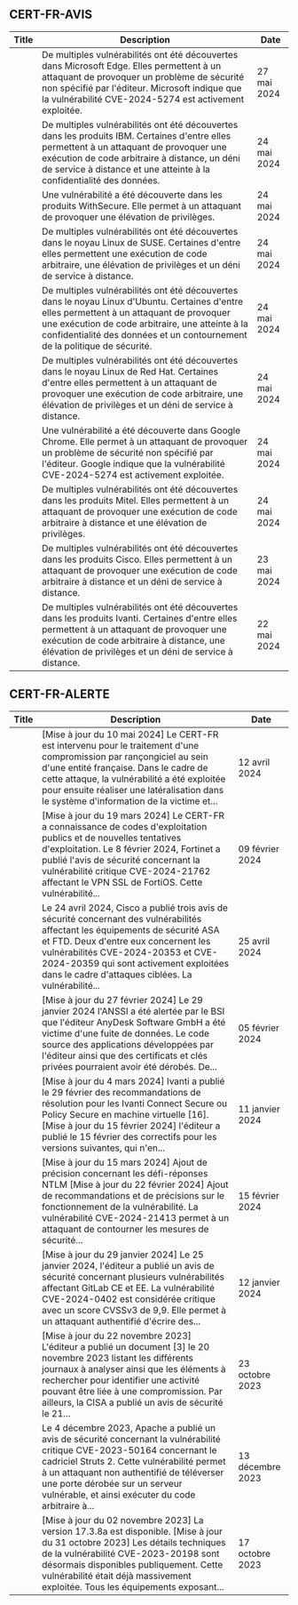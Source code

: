 
## CERT-FR-AVIS
|Title|Description|Date|
|---|---|---|
| [](https://www.cert.ssi.gouv.fr/avis/CERTFR-2024-AVI-0443/) | De multiples vulnérabilités ont été découvertes dans Microsoft Edge. Elles permettent à un attaquant de provoquer un problème de sécurité non spécifié par l'éditeur. Microsoft indique que la vulnérabilité CVE-2024-5274 est activement exploitée. | 27 mai 2024 |
| [](https://www.cert.ssi.gouv.fr/avis/CERTFR-2024-AVI-0442/) | De multiples vulnérabilités ont été découvertes dans les produits IBM. Certaines d'entre elles permettent à un attaquant de provoquer une exécution de code arbitraire à distance, un déni de service à distance et une atteinte à la confidentialité des données. | 24 mai 2024 |
| [](https://www.cert.ssi.gouv.fr/avis/CERTFR-2024-AVI-0441/) | Une vulnérabilité a été découverte dans les produits WithSecure. Elle permet à un attaquant de provoquer une élévation de privilèges. | 24 mai 2024 |
| [](https://www.cert.ssi.gouv.fr/avis/CERTFR-2024-AVI-0440/) | De multiples vulnérabilités ont été découvertes dans le noyau Linux de SUSE. Certaines d'entre elles permettent une exécution de code arbitraire, une élévation de privilèges et un déni de service à distance. | 24 mai 2024 |
| [](https://www.cert.ssi.gouv.fr/avis/CERTFR-2024-AVI-0439/) | De multiples vulnérabilités ont été découvertes dans le noyau Linux d'Ubuntu. Certaines d'entre elles permettent à un attaquant de provoquer une exécution de code arbitraire, une atteinte à la confidentialité des données et un contournement de la politique de sécurité. | 24 mai 2024 |
| [](https://www.cert.ssi.gouv.fr/avis/CERTFR-2024-AVI-0438/) | De multiples vulnérabilités ont été découvertes dans le noyau Linux de Red Hat. Certaines d'entre elles permettent à un attaquant de provoquer une exécution de code arbitraire, une élévation de privilèges et un déni de service à distance. | 24 mai 2024 |
| [](https://www.cert.ssi.gouv.fr/avis/CERTFR-2024-AVI-0437/) | Une vulnérabilité a été découverte dans Google Chrome. Elle permet à un attaquant de provoquer un problème de sécurité non spécifié par l'éditeur. Google indique que la vulnérabilité CVE-2024-5274 est activement exploitée. | 24 mai 2024 |
| [](https://www.cert.ssi.gouv.fr/avis/CERTFR-2024-AVI-0436/) | De multiples vulnérabilités ont été découvertes dans les produits Mitel. Elles permettent à un attaquant de provoquer une exécution de code arbitraire à distance et une élévation de privilèges. | 24 mai 2024 |
| [](https://www.cert.ssi.gouv.fr/avis/CERTFR-2024-AVI-0435/) | De multiples vulnérabilités ont été découvertes dans les produits Cisco. Elles permettent à un attaquant de provoquer une exécution de code arbitraire à distance et un déni de service à distance. | 23 mai 2024 |
| [](https://www.cert.ssi.gouv.fr/avis/CERTFR-2024-AVI-0434/) | De multiples vulnérabilités ont été découvertes dans les produits Ivanti. Certaines d'entre elles permettent à un attaquant de provoquer une exécution de code arbitraire à distance, une élévation de privilèges et un déni de service à distance. | 22 mai 2024 |
## CERT-FR-ALERTE
|Title|Description|Date|
|---|---|---|
| [](https://www.cert.ssi.gouv.fr/alerte/CERTFR-2024-ALE-006/) | [Mise à jour du 10 mai 2024] Le CERT-FR est intervenu pour le traitement d'une compromission par rançongiciel au sein d'une entité française. Dans le cadre de cette attaque, la vulnérabilité a été exploitée pour ensuite réaliser une latéralisation dans le système d'information de la victime et... | 12 avril 2024 |
| [](https://www.cert.ssi.gouv.fr/alerte/CERTFR-2024-ALE-004/) | [Mise à jour du 19 mars 2024] Le CERT-FR a connaissance de codes d'exploitation publics et de nouvelles tentatives d'exploitation. Le 8 février 2024, Fortinet a publié l'avis de sécurité concernant la vulnérabilité critique CVE-2024-21762 affectant le VPN SSL de FortiOS. Cette vulnérabilité... | 09 février 2024 |
| [](https://www.cert.ssi.gouv.fr/alerte/CERTFR-2024-ALE-007/) | Le 24 avril 2024, Cisco a publié trois avis de sécurité concernant des vulnérabilités affectant les équipements de sécurité ASA et FTD. Deux d'entre eux concernent les vulnérabilités CVE-2024-20353 et CVE-2024-20359 qui sont activement exploitées dans le cadre d'attaques ciblées. La vulnérabilité... | 25 avril 2024 |
| [](https://www.cert.ssi.gouv.fr/alerte/CERTFR-2024-ALE-003/) | [Mise à jour du 27 février 2024] Le 29 janvier 2024 l'ANSSI a été alertée par le BSI que l'éditeur AnyDesk Software GmbH a été victime d'une fuite de données. Le code source des applications développées par l'éditeur ainsi que des certificats et clés privées pourraient avoir été dérobés. De... | 05 février 2024 |
| [](https://www.cert.ssi.gouv.fr/alerte/CERTFR-2024-ALE-001/) | [Mise à jour du 4 mars 2024] Ivanti a publié le 29 février des recommandations de résolution pour les Ivanti Connect Secure ou Policy Secure en machine virtuelle [16]. [Mise à jour du 15 février 2024] l'éditeur a publié le 15 février des correctifs pour les versions suivantes, qui n'en... | 11 janvier 2024 |
| [](https://www.cert.ssi.gouv.fr/alerte/CERTFR-2024-ALE-005/) | [Mise à jour du 15 mars 2024] Ajout de précision concernant les défi-réponses NTLM [Mise à jour du 22 février 2024] Ajout de recommandations et de précisions sur le fonctionnement de la vulnérabilité. La vulnérabilité CVE-2024-21413 permet à un attaquant de contourner les mesures de sécurité... | 15 février 2024 |
| [](https://www.cert.ssi.gouv.fr/alerte/CERTFR-2024-ALE-002/) | [Mise à jour du 29 janvier 2024] Le 25 janvier 2024, l'éditeur a publié un avis de sécurité concernant plusieurs vulnérabilités affectant GitLab CE et EE. La vulnérabilité CVE-2024-0402 est considérée critique avec un score CVSSv3 de 9,9. Elle permet à un attaquant authentifié d'écrire des... | 12 janvier 2024 |
| [](https://www.cert.ssi.gouv.fr/alerte/CERTFR-2023-ALE-012/) | [Mise à jour du 22 novembre 2023] L'éditeur a publié un document [3] le 20 novembre 2023 listant les différents journaux à analyser ainsi que les éléments à rechercher pour identifier une activité pouvant être liée à une compromission. Par ailleurs, la CISA a publié un avis de sécurité le 21... | 23 octobre 2023 |
| [](https://www.cert.ssi.gouv.fr/alerte/CERTFR-2023-ALE-013/) | Le 4 décembre 2023, Apache a publié un avis de sécurité concernant la vulnérabilité critique CVE-2023-50164 concernant le cadriciel Struts 2. Cette vulnérabilité permet à un attaquant non authentifié de téléverser une porte dérobée sur un serveur vulnérable, et ainsi exécuter du code arbitraire à... | 13 décembre 2023 |
| [](https://www.cert.ssi.gouv.fr/alerte/CERTFR-2023-ALE-011/) | [Mise à jour du 02 novembre 2023] La version 17.3.8a est disponible. [Mise à jour du 31 octobre 2023] Les détails techniques de la vulnérabilité CVE-2023-20198 sont désormais disponibles publiquement. Cette vulnérabilité était déjà massivement exploitée. Tous les équipements exposant... | 17 octobre 2023 |

